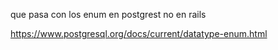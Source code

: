 
que  pasa con los enum en postgrest no en rails

https://www.postgresql.org/docs/current/datatype-enum.html

